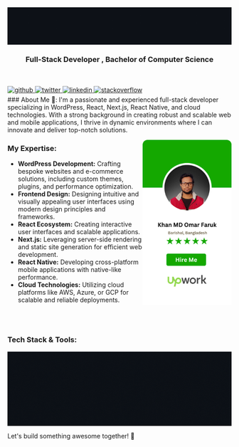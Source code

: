 <img align="center" src="https://github.com/omarFaruk404/omarFaruk404/blob/main/banner.gif" alt="Coder GIF" width="1200" height="auto">
<h3 align="center">Full-Stack Developer , Bachelor of Computer Science</h3>
<br/>
<br/>
<a href="https://github.com/omarFaruk404" target="_blank">
<img src=https://img.shields.io/badge/github-%2324292e.svg?&style=for-the-badge&logo=github&logoColor=white alt=github style="margin-bottom: 5px;" />
</a>
<a href="https://twitter.com/omar_Faruk404" target="_blank">
<img src=https://img.shields.io/badge/twitter-%2300acee.svg?&style=for-the-badge&logo=twitter&logoColor=white alt=twitter style="margin-bottom: 5px;" />
</a>
<a href="https://www.linkedin.com/in/khan-md-omar-faruk-47062229a/" target="_blank">
<img src=https://img.shields.io/badge/linkedin-%231E77B5.svg?&style=for-the-badge&logo=linkedin&logoColor=white alt=linkedin style="margin-bottom: 5px;" />
</a>
<a href="https://google.com" target="_blank">
<img src=https://img.shields.io/badge/stackoverflow-%23F28032.svg?&style=for-the-badge&logo=stackoverflow&logoColor=white alt=stackoverflow style="margin-bottom: 5px;" />
</a>
<br/>
### About Me 💬:
I'm a passionate and experienced full-stack developer specializing in WordPress, React, Next.js, React Native, and cloud technologies. With a strong background in creating robust and scalable web and mobile applications, I thrive in dynamic environments where I can innovate and deliver top-notch solutions.

<a href="https://www.upwork.com/freelancers/~01e3251e3746de7582" target="_blank" rel="noreferrer"><img hight="auto" width="200" alt="GIF" align="right" src="https://github.com/omarFaruk404/omarFaruk404/blob/main/upwork.png"><a/>
### My Expertise:
- **WordPress Development:** Crafting bespoke websites and e-commerce solutions, including custom themes, plugins, and performance optimization.
- **Frontend Design:** Designing intuitive and visually appealing user interfaces using modern design principles and frameworks.
- **React Ecosystem:** Creating interactive user interfaces and scalable applications.
- **Next.js:** Leveraging server-side rendering and static site generation for efficient web development.
- **React Native:** Developing cross-platform mobile applications with native-like performance.
- **Cloud Technologies:** Utilizing cloud platforms like AWS, Azure, or GCP for scalable and reliable deployments.
<br/>
<br/>
<h3 align="left">Tech Stack & Tools:</h3>
<img align="center" src="https://github.com/omarFaruk404/omarFaruk404/blob/main/stack.gif" alt="Coder GIF" width="1200" height="auto">

<br/>

Let's build something awesome together! 🚀

